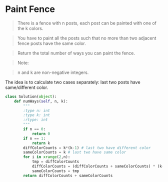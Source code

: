 # Paint Fence

> There is a fence with n posts, each post can be painted with one of the k colors.

> You have to paint all the posts such that no more than two adjacent fence posts have the same color.

> Return the total number of ways you can paint the fence.

> Note:

> n and k are non-negative integers.

The idea is to calculate two cases separately: last two posts have same/different color.

```Python
class Solution(object):
    def numWays(self, n, k):
        """
        :type n: int
        :type k: int
        :rtype: int
        """
        if n == 0:
            return 0
        if n == 1:
            return k
        diffColorCounts = k*(k-1) # last two have different color
        sameColorCounts = k # last two have same color
        for i in xrange(2,n):
            tmp = diffColorCounts
            diffColorCounts = (diffColorCounts + sameColorCounts) * (k-1)
            sameColorCounts = tmp
        return diffColorCounts + sameColorCounts
```
